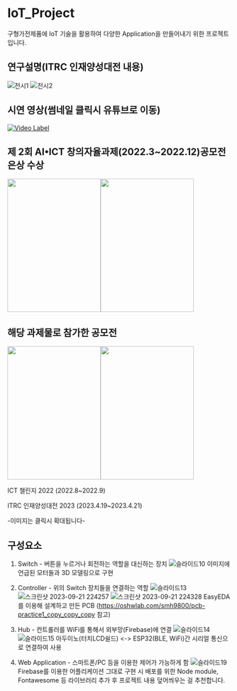 # IoT_Project
구형가전제품에 IoT 기술을 활용하여 다양한 Application을 만들어내기 위한 프로젝트입니다.

연구설명(ITRC 인재양성대전 내용)
-
![전시1](https://github.com/Sminho/IoT_Project/assets/13104540/14b2d936-6489-417a-86e5-4c251bcd7534)
![전시2](https://github.com/Sminho/IoT_Project/assets/13104540/36576742-73eb-4972-aee8-9c61a301c1a7)

시연 영상(썸네일 클릭시 유튜브로 이동)
-
[![Video Label](http://img.youtube.com/vi/4uXna_kEQ04/0.jpg)](https://youtu.be/4uXna_kEQ04)


제 2회 AI•ICT 창의자율과제(2022.3~2022.12)공모전 은상 수상
-
<img src="https://user-images.githubusercontent.com/13104540/230714186-d7019008-b375-43e1-b6c6-bfa2cfab9bf3.jpg"  width="210" height="300"><img src="https://github.com/Sminho/IoT_Project/assets/13104540/a6f2b6cc-c3dd-4c27-99fa-39ce7f58c8fb"  width="210" height="300">

해당 과제물로 참가한 공모전
-
<img src="https://user-images.githubusercontent.com/13104540/230714183-00d0afe2-fd79-4fc8-83a3-0a17ab1adcd9.png"  width="210" height="300"><img src="https://user-images.githubusercontent.com/13104540/230714184-3d05e29e-e5d8-43a0-80b9-326d9c3f82cd.png"  width="210" height="300">

ICT 챌린지 2022 (2022.8~2022.9)

ITRC 인재양성대전 2023 (2023.4.19~2023.4.21)

-이미지는 클릭시 확대됩니다-

구성요소
-
1. Switch - 버튼을 누르거나 회전하는 역할을 대신하는 장치
![슬라이드10](https://github.com/Sminho/IoT_Project/assets/13104540/e882907a-25ff-449f-9ef0-256fea337458)
이미지에 언급된 모터들과 3D 모델링으로 구현

3. Controller - 위의 Switch 장치들을 연결하는 역할
![슬라이드13](https://github.com/Sminho/IoT_Project/assets/13104540/098f3dcd-7898-4330-9e2f-aabca91077dc)
![스크린샷 2023-09-21 224257](https://github.com/Sminho/IoT_Project/assets/13104540/89149303-8b2d-4334-879f-4a1112868ff7)
![스크린샷 2023-09-21 224328](https://github.com/Sminho/IoT_Project/assets/13104540/0353b343-a401-4828-900a-db5688d2a13f)
EasyEDA를 이용해 설계하고 만든 PCB (https://oshwlab.com/smh9800/pcb-practice1_copy_copy_copy 참고)


5. Hub - 컨트롤러를 WiFi를 통해서 외부망(Firebase)에 연결
![슬라이드14](https://github.com/Sminho/IoT_Project/assets/13104540/72b45e03-65cb-4917-8333-28a25a0074e3)
![슬라이드15](https://github.com/Sminho/IoT_Project/assets/13104540/07ed7d13-cd99-4a87-9aca-e3779fec633a)
아두이노(터치LCD쉴드) <-> ESP32(BLE, WiFi)간 시리얼 통신으로 연결하여 사용

7. Web Application - 스마트폰/PC 등을 이용한 제어가 가능하게 함
![슬라이드19](https://github.com/Sminho/IoT_Project/assets/13104540/da9c1117-efd1-4a62-a373-840c6c494125)
Firebase를 이용한 어플리케이션
그대로 구현 시 배포를 위한 Node module, Fontawesome 등 라이브러리 추가 후 프로젝트 내용 덮어씌우는 걸 추천합니다.

